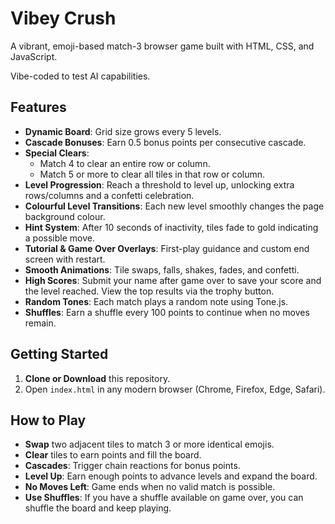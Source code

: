 # Vibey Crush

A vibrant, emoji-based match-3 browser game built with HTML, CSS, and JavaScript.

Vibe-coded to test AI capabilities.

## Features

- **Dynamic Board**: Grid size grows every 5 levels.
- **Cascade Bonuses**: Earn 0.5 bonus points per consecutive cascade.
- **Special Clears**:
  - Match 4 to clear an entire row or column.
  - Match 5 or more to clear all tiles in that row or column.
- **Level Progression**: Reach a threshold to level up, unlocking extra rows/columns and a confetti celebration.
- **Colourful Level Transitions**: Each new level smoothly changes the page background colour.
- **Hint System**: After 10 seconds of inactivity, tiles fade to gold indicating a possible move.
- **Tutorial & Game Over Overlays**: First-play guidance and custom end screen with restart.
- **Smooth Animations**: Tile swaps, falls, shakes, fades, and confetti.
- **High Scores**: Submit your name after game over to save your score and the level reached. View the top results via the trophy button.
- **Random Tones**: Each match plays a random note using Tone.js.
- **Shuffles**: Earn a shuffle every 100 points to continue when no moves remain.

## Getting Started

1. **Clone or Download** this repository.
2. Open `index.html` in any modern browser (Chrome, Firefox, Edge, Safari).

## How to Play

- **Swap** two adjacent tiles to match 3 or more identical emojis.
- **Clear** tiles to earn points and fill the board.
- **Cascades**: Trigger chain reactions for bonus points.
- **Level Up**: Earn enough points to advance levels and expand the board.
- **No Moves Left**: Game ends when no valid match is possible.
- **Use Shuffles**: If you have a shuffle available on game over, you can shuffle the board and keep playing.
